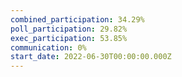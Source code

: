 ```yaml
---
combined_participation: 34.29%
poll_participation: 29.82%
exec_participation: 53.85%
communication: 0%
start_date: 2022-06-30T00:00:00.000Z
---
```

